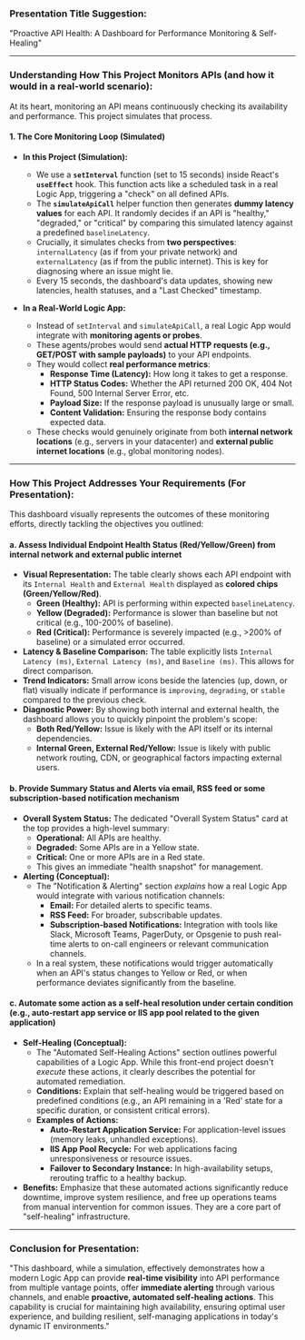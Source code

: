 
### **Presentation Title Suggestion:**
"Proactive API Health: A Dashboard for Performance Monitoring & Self-Healing"

---

### **Understanding How This Project Monitors APIs (and how it would in a real-world scenario):**

At its heart, monitoring an API means continuously checking its availability and performance. This project simulates that process.

#### **1. The Core Monitoring Loop (Simulated)**

* **In this Project (Simulation):**
    * We use a **`setInterval`** function (set to 15 seconds) inside React's **`useEffect`** hook. This function acts like a scheduled task in a real Logic App, triggering a "check" on all defined APIs.
    * The **`simulateApiCall`** helper function then generates **dummy latency values** for each API. It randomly decides if an API is "healthy," "degraded," or "critical" by comparing this simulated latency against a predefined `baselineLatency`.
    * Crucially, it simulates checks from **two perspectives**: `internalLatency` (as if from your private network) and `externalLatency` (as if from the public internet). This is key for diagnosing where an issue might lie.
    * Every 15 seconds, the dashboard's data updates, showing new latencies, health statuses, and a "Last Checked" timestamp.

* **In a Real-World Logic App:**
    * Instead of `setInterval` and `simulateApiCall`, a real Logic App would integrate with **monitoring agents or probes**.
    * These agents/probes would send **actual HTTP requests (e.g., GET/POST with sample payloads)** to your API endpoints.
    * They would collect **real performance metrics**:
        * **Response Time (Latency):** How long it takes to get a response.
        * **HTTP Status Codes:** Whether the API returned 200 OK, 404 Not Found, 500 Internal Server Error, etc.
        * **Payload Size:** If the response payload is unusually large or small.
        * **Content Validation:** Ensuring the response body contains expected data.
    * These checks would genuinely originate from both **internal network locations** (e.g., servers in your datacenter) and **external public internet locations** (e.g., global monitoring nodes).

---

### **How This Project Addresses Your Requirements (For Presentation):**

This dashboard visually represents the outcomes of these monitoring efforts, directly tackling the objectives you outlined:

#### **a. Assess Individual Endpoint Health Status (Red/Yellow/Green) from internal network and external public internet**

* **Visual Representation:** The table clearly shows each API endpoint with its `Internal Health` and `External Health` displayed as **colored chips (Green/Yellow/Red)**.
    * **Green (Healthy):** API is performing within expected `baselineLatency`.
    * **Yellow (Degraded):** Performance is slower than baseline but not critical (e.g., 100-200% of baseline).
    * **Red (Critical):** Performance is severely impacted (e.g., >200% of baseline) or a simulated error occurred.
* **Latency & Baseline Comparison:** The table explicitly lists `Internal Latency (ms)`, `External Latency (ms)`, and `Baseline (ms)`. This allows for direct comparison.
* **Trend Indicators:** Small arrow icons beside the latencies (up, down, or flat) visually indicate if performance is `improving`, `degrading`, or `stable` compared to the previous check.
* **Diagnostic Power:** By showing both internal and external health, the dashboard allows you to quickly pinpoint the problem's scope:
    * **Both Red/Yellow:** Issue is likely with the API itself or its internal dependencies.
    * **Internal Green, External Red/Yellow:** Issue is likely with public network routing, CDN, or geographical factors impacting external users.

#### **b. Provide Summary Status and Alerts via email, RSS feed or some subscription-based notification mechanism**

* **Overall System Status:** The dedicated "Overall System Status" card at the top provides a high-level summary:
    * **Operational:** All APIs are healthy.
    * **Degraded:** Some APIs are in a Yellow state.
    * **Critical:** One or more APIs are in a Red state.
    * This gives an immediate "health snapshot" for management.
* **Alerting (Conceptual):**
    * The "Notification & Alerting" section *explains* how a real Logic App would integrate with various notification channels:
        * **Email:** For detailed alerts to specific teams.
        * **RSS Feed:** For broader, subscribable updates.
        * **Subscription-based Notifications:** Integration with tools like Slack, Microsoft Teams, PagerDuty, or Opsgenie to push real-time alerts to on-call engineers or relevant communication channels.
    * In a real system, these notifications would trigger automatically when an API's status changes to Yellow or Red, or when performance deviates significantly from the baseline.

#### **c. Automate some action as a self-heal resolution under certain condition (e.g., auto-restart app service or IIS app pool related to the given application)**

* **Self-Healing (Conceptual):**
    * The "Automated Self-Healing Actions" section outlines powerful capabilities of a Logic App. While this front-end project doesn't *execute* these actions, it clearly describes the potential for automated remediation.
    * **Conditions:** Explain that self-healing would be triggered based on predefined conditions (e.g., an API remaining in a 'Red' state for a specific duration, or consistent critical errors).
    * **Examples of Actions:**
        * **Auto-Restart Application Service:** For application-level issues (memory leaks, unhandled exceptions).
        * **IIS App Pool Recycle:** For web applications facing unresponsiveness or resource issues.
        * **Failover to Secondary Instance:** In high-availability setups, rerouting traffic to a healthy backup.
* **Benefits:** Emphasize that these automated actions significantly reduce downtime, improve system resilience, and free up operations teams from manual intervention for common issues. They are a core part of "self-healing" infrastructure.

---

### **Conclusion for Presentation:**

"This dashboard, while a simulation, effectively demonstrates how a modern Logic App can provide **real-time visibility** into API performance from multiple vantage points, offer **immediate alerting** through various channels, and enable **proactive, automated self-healing actions**. This capability is crucial for maintaining high availability, ensuring optimal user experience, and building resilient, self-managing applications in today's dynamic IT environments."
